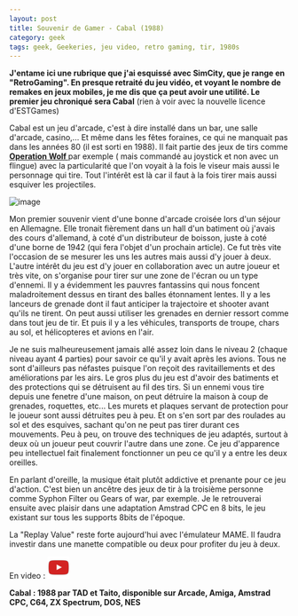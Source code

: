 ```yaml
---
layout: post
title: Souvenir de Gamer - Cabal (1988)
category: geek
tags: geek, Geekeries, jeu video, retro gaming, tir, 1980s
---
```

**J'entame ici une rubrique que j'ai esquissé avec SimCity, que je range en "RetroGaming". En presque retraité du jeu vidéo, et voyant le nombre de remakes en jeux mobiles, je me dis que ça peut avoir une utilité. Le premier jeu chroniqué sera Cabal** (rien à voir avec la nouvelle licence d'ESTGames)

Cabal est un jeu d'arcade, c'est à dire installé dans un bar, une salle d'arcade, casino,... Et même dans les fêtes foraines, ce qui ne manquait pas dans les années 80 (il est sorti en 1988). Il fait partie des jeux de tirs comme **<a title="Operation Wolf" href="https://fr.wikipedia.org/wiki/Operation_Wolf"> Operation Wolf </a>** par exemple ( mais commandé au joystick et non avec un flingue) avec la particularité que l'on voyait à la fois le viseur mais aussi le personnage qui tire. Tout l'intérêt est là car il faut à la fois tirer mais aussi esquiver les projectiles.

![image](https://filedn.eu/llqi9IBxlYouGRXYG2xlROb/img/2015/cabal.png)

Mon premier souvenir vient d'une bonne d'arcade croisée lors d'un séjour en Allemagne. Elle tronait fièrement dans un hall d'un batiment où j'avais des cours d'allemand, à coté d'un distributeur de boisson, juste à coté d'une borne de 1942 (qui fera l'objet d'un prochain article). Ce fut très vite l'occasion de se mesurer les uns les autres mais aussi d'y jouer à deux. L'autre intérêt du jeu est d'y jouer en collaboration avec un autre joueur et très vite, on s'organise pour tirer sur une zone de l'écran ou un type d'ennemi. Il y a évidemment les pauvres fantassins qui nous foncent maladroitement dessus en tirant des balles étonnament lentes. Il y a les lanceurs de grenade dont il faut anticiper la trajectoire et shooter avant qu'ils ne tirent. On peut aussi utiliser les grenades en dernier ressort comme dans tout jeu de tir. Et puis il y a les véhicules, transports de troupe, chars au sol, et hélicopteres et avions en l'air.

Je ne suis malheureusement jamais allé assez loin dans le niveau 2 (chaque niveau ayant 4 parties) pour savoir ce qu'il y avait après les avions. Tous ne sont d'ailleurs pas néfastes puisque l'on reçoit des ravitaillements et des améliorations par les airs. Le gros plus du jeu est d'avoir des batiments et des protections qui se détruisent au fil des tirs. Si un ennemi vous tire depuis une fenetre d'une maison, on peut détruire la maison à coup de grenades, roquettes, etc... Les murets et plaques servant de protection pour le joueur sont aussi détruites peu à peu. Et on s'en sort par des roulades au sol et des esquives, sachant qu'on ne peut pas tirer durant ces mouvements. Peu à peu, on trouve des techniques de jeu adaptés, surtout à deux où un joueur peut couvrir l'autre dans une zone. Ce jeu d'apparence peu intellectuel fait finalement fonctionner un peu ce qu'il y a entre les deux oreilles.

En parlant d'oreille, la musique était plutôt addictive et prenante pour ce jeu d'action. C'est bien un ancêtre des jeux de tir à la troisième personne comme Syphon Filter ou Gears of war, par exemple. Je le retrouverai ensuite avec plaisir dans une adaptation Amstrad CPC en 8 bits, le jeu existant sur tous les supports 8bits de l'époque.

La "Replay Value" reste forte aujourd'hui avec l'émulateur MAME. Il faudra investir dans une manette compatible ou deux pour profiter du jeu à deux.

En video : [![video](/images/youtube.png)](https://www.youtube.com/watch?v=IQnHAr0yLvY)

**Cabal : 1988 par TAD et Taito, disponible sur Arcade, Amiga, Amstrad CPC, C64, ZX Spectrum, DOS, NES**
